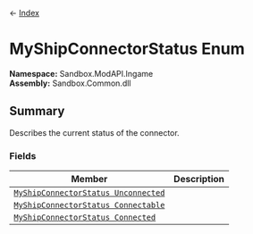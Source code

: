← [Index](index.md)
# MyShipConnectorStatus Enum
**Namespace:** Sandbox.ModAPI.Ingame  
**Assembly:** Sandbox.Common.dll  
## Summary
Describes the current status of the connector.
### Fields
|Member|Description|
|---|---|
|[`MyShipConnectorStatus Unconnected`](Sandbox.ModAPI.Ingame.Unconnected)||
|[`MyShipConnectorStatus Connectable`](Sandbox.ModAPI.Ingame.Connectable)||
|[`MyShipConnectorStatus Connected`](Sandbox.ModAPI.Ingame.Connected)||
